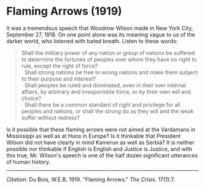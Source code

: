 <!--
title:   Flaming Arrows
author:  Du Bois, W.E.B.
journal: The Crisis
year:    1919
volume:  17
issue:   1
pages:   7
-->
# Flaming Arrows (1919)

It was a tremendous speech that Woodrow Wilson made in New York City, September 27, 1918. On one point alone was its meaning vague to us of the darker world, who listened with bated breath. Listen to these words:

> Shall the military power of any nation or group of nations be suffered to determine the fortunes of peoples over whom they have no right to rule, except the right of force?    
> &nbsp;
> Shall strong nations be free to wrong nations and make them subject to their purpose and interest?    
> &nbsp;
> Shall peoples be ruled and dominated, even in their own internal affairs, by arbitrary and irresponsible force, or by their own will and choice?    
> &nbsp;
> Shall there be a common standard of right and privilege for all peoples and nations, or shall the strong do as they will and the weak suffer without redress?

Is it possible that these flaming arrows were not aimed at the Vardamans in Mississippi as well as at Huns in Europe? Is it thinkable that President Wilson did not have clearly in mind Kamerun as well as Serbia? It is neither possible nor thinkable if English is English and Justice is Justice, and with this true, Mr. Wilson's speech is one of the half dozen significant utterances of human history.

______________
*Citation:* Du Bois, W.E.B. 1919. "Flaming Arrows." *The Crisis*. 17(1):7.